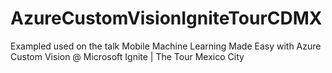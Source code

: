 # AzureCustomVisionIgniteTourCDMX
Exampled used on the talk Mobile Machine Learning Made Easy with Azure Custom Vision @ Microsoft Ignite | The Tour Mexico City

